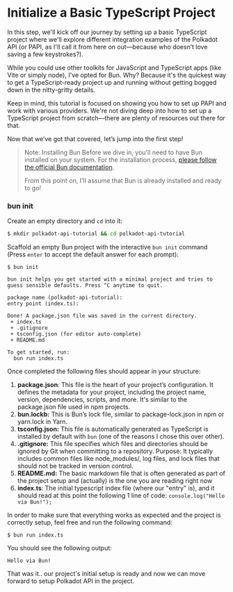 # Initialize a Basic TypeScript Project

In this step, we'll kick off our journey by setting up a basic TypeScript project where we'll explore different integration examples of the Polkadot API (or PAPI, as I'll call it from here on out—because who doesn’t love saving a few keystrokes?).

While you could use other toolkits for JavaScript and TypeScript apps (like Vite or simply node), I've opted for Bun. Why? Because it's the quickest way to get a TypeScript-ready project up and running without getting bogged down in the nitty-gritty details.

Keep in mind, this tutorial is focused on showing you how to set up PAPI and work with various providers. We're not diving deep into how to set up a TypeScript project from scratch—there are plenty of resources out there for that.

Now that we’ve got that covered, let’s jump into the first step!

> Note: Installing Bun
> Before we dive in, you'll need to have Bun installed on your system. For the installation process, [please follow the official Bun documentation](https://bun.sh/docs/installation#installing).
>
> From this point on, I'll assume that Bun is already installed and ready to go!

### bun init

Create an empty directory and `cd` into it:

```bash
$ mkdir polkadot-api-tutorial && cd polkadot-api-tutorial
```

Scaffold an empty Bun project with the interactive `bun init` command (Press `enter` to accept the default answer for each prompt):

```shell
$ bun init

bun init helps you get started with a minimal project and tries to
guess sensible defaults. Press ^C anytime to quit.

package name (polkadot-api-tutorial):
entry point (index.ts):

Done! A package.json file was saved in the current directory.
 + index.ts
 + .gitignore
 + tsconfig.json (for editor auto-complete)
 + README.md

To get started, run:
  bun run index.ts
```

Once completed the following files should appear in your structure:

1. **package.json**: This file is the heart of your project’s configuration. It defines the metadata for your project, including the project name, version, dependencies, scripts, and more. It's similar to the package.json file used in npm projects.
2. **bun.lockb:** This is Bun’s lock file, similar to package-lock.json in npm or yarn.lock in Yarn.
3. **tsconfig.json:** This file is automatically generated as TypeScript is installed by default with `bun` (one of the reasons I chose this over other).
4. **.gitignore:** This file specifies which files and directories should be ignored by Git when committing to a repository.
   Purpose: It typically includes common files like node_modules/, log files, and lock files that should not be tracked in version control.
5. **README.md:** The basic markdown file that is often generated as part of the project setup and (actually) is the one you are reading right now
6. **index.ts**: The initial typescript index file (where our "entry" is), and it should read at this point the following 1 line of code: `console.log("Hello via Bun!");`

In order to make sure that everything works as expected and the project is correctly setup, feel free and run the following command:

```shell
$ bun run index.ts
```

You should see the following output:

```shell
Hello via Bun!
```

That was it.. our project's initial setup is ready and now we can move forward to setup Polkadot API in the project.
